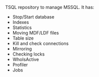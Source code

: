 TSQL repository to manage MSSQL.
It has:
- Stop/Start database
- Indexes
- Statistics
- Moving MDF/LDF files
- Table size
- Kill and check connections
- Mirroring
- Checking locks
- WhoIsActive
- Profiler
- Jobs